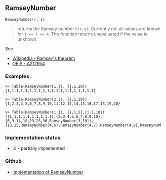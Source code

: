 ## RamseyNumber

```
RamseyNumber(r, s)
```

> returns the Ramsey number `R(r,s)`. Currently not all values are known for `1 <= r <= 4`. The function returns unevaluated if the value is unknown.

See
* [Wikipedia - Ramsey's theorem](https://en.wikipedia.org/wiki/Ramsey's_theorem)
* [OEIS - A212954](https://oeis.org/A212954)

### Examples

```
>> Table(RamseyNumber(1,j), {j,1,20})
{1,1,1,1,1,1,1,1,1,1,1,1,1,1,1,1,1,1,1,1}

>> Table(RamseyNumber(2,j), {j,1,20})
{1,2,3,4,5,6,7,8,9,10,11,12,13,14,15,16,17,18,19,20}
        
>> Table(RamseyNumber(i,j), {i,1,5},{j,i,10})
{{1,1,1,1,1,1,1,1,1,1},{2,3,4,5,6,7,8,9,10},{6,9,14,18,23,28,36,RamseyNumber(3,10)},{18,25,RamseyNumber(4,6),RamseyNumber(4,7),RamseyNumber(4,8),RamseyNumber(4,9),RamseyNumber(4,10)}}
```

### Implementation status

* &#x2611; - partially implemented

### Github

* [Implementation of RamseyNumber](https://github.com/axkr/symja_android_library/blob/master/symja_android_library/matheclipse-core/src/main/java/org/matheclipse/core/builtin/NumberTheory.java#L5274) 
